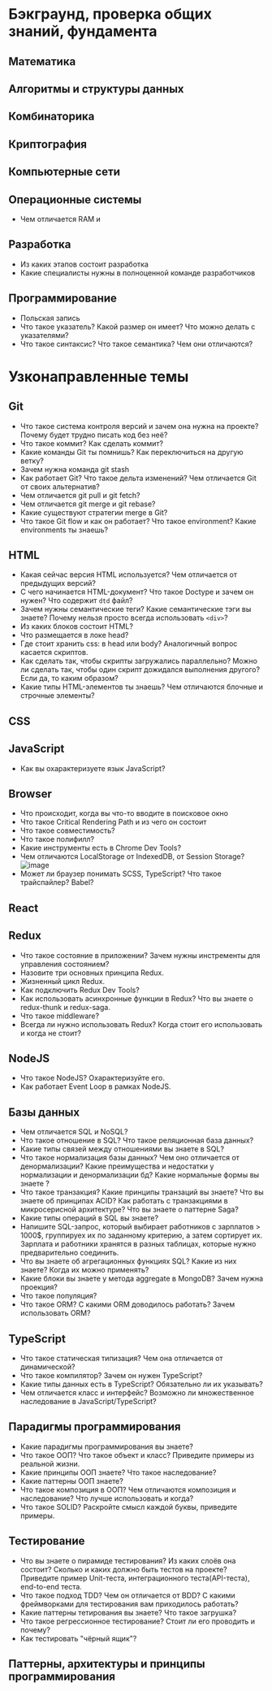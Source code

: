 # Бэкграунд, проверка общих знаний, фундамента

## Математика

## Алгоритмы и структуры данных

## Комбинаторика

## Криптография

## Компьютерные сети

## Операционные системы
- Чем отличается RAM и

## Разработка
- Из каких этапов состоит разработка
- Какие специалисты нужны в полноценной команде разработчиков

## Программирование
- Польская запись
- Что такое указатель? Какой размер он имеет? Что можно делать с указателями?
- Что такое синтаксис? Что такое семантика? Чем они отличаются?

# Узконаправленные темы

## Git
- Что такое система контроля версий и зачем она нужна на проекте? Почему будет трудно писать код без неё?
- Что такое коммит? Как сделать коммит?
- Какие команды Git ты помнишь? Как переключиться на другую ветку?
- Зачем нужна команда git stash
- Как работает Git? Что такое дельта изменений? Чем отличается Git от своих альтернатив?
- Чем отличается git pull и git fetch?
- Чем отличается git merge и git rebase?
- Какие существуют стратегии merge в Git?
- Что такое Git flow и как он работает? Что такое environment? Какие environments ты знаешь?

## HTML
- Какая сейчас версия HTML используется? Чем отличается от предыдущих версий?
- С чего начинается HTML-документ? Что такое Doctype и зачем он нужен? Что содержит `dtd` файл?
- Зачем нужны семантические теги? Какие семантические тэги вы знаете? Почему нельзя просто всегда использовать `<div>`?
- Из каких блоков состоит HTML?
- Что размещается в локе head?
- Где стоит хранить css: в head или body? Аналогичный вопрос касается скриптов.
- Как сделать так, чтобы скрипты загружались параллельно? Можно ли сделать так, чтобы один скрипт дожидался выполнения другого? Если да, то каким образом?
- Какие типы HTML-элементов ты знаешь? Чем отличаются блочные и строчные элементы?

## CSS


## JavaScript
- Как вы охарактеризуете язык JavaScript?

## Browser
- Что происходит, когда вы что-то вводите в поисковое окно
- Что такое Critical Rendering Path и из чего он состоит
- Что такое совместимость?
- Что такое полифилл?
- Какие инструменты есть в Chrome Dev Tools?
- Чем отличаются LocalStorage от IndexedDB, от Session Storage?
![image](https://user-images.githubusercontent.com/22237384/165200922-6b595629-0f35-4d06-9b0b-7a8fc5fe81e8.png)
- Может ли браузер понимать SCSS, TypeScript? Что такое трайспайлер? Babel? 

## React

## Redux
- Что такое состояние в приложении? Зачем нужны инстременты для управления состоянием?
- Назовите три основных принципа Redux.
- Жизненный цикл Redux.
- Как подключить Redux Dev Tools?
- Как использовать асинхронные функции в Redux? Что вы знаете о redux-thunk и redux-saga.
- Что такое middleware?
- Всегда ли нужно использовать Redux? Когда стоит его использовать и когда не стоит?

## NodeJS
- Что такое NodeJS? Охарактеризуйте его.
- Как работает Event Loop в рамках NodeJS.

## Базы данных
- Чем отличается SQL и NoSQL?
- Что такое отношение в SQL? Что такое реляционная база данных?
- Какие типы связей между отношениями вы знаете в SQL?
- Что такое нормализация базы данных? Чем оно отличается от денормализации? Какие преимущества и недостатки у нормализации и денормализации бд? Какие нормальные формы вы знаете ?
- Что такое транзакция? Какие принципы транзаций вы знаете? Что вы знаете об принципах ACID? Как работать с транзакциями в микросерисной архитектуре? Что вы знаете о паттерне Saga?
- Какие типы операций в SQL вы знаете?
- Напишите SQL-запрос, который выбирает работников с зарплатов > 1000$, группируех их по заданному критерию, а затем сортирует их. Зарплата и работники хранятся в разных таблицах, которые нужно предварительно соединить.
- Что вы знаете об агрегационных функциях SQL? Какие из них знаете? Когда их можно применять?
- Какие блоки вы знаете у метода aggregate в MongoDB? Зачем нужна проекция?
- Что такое популяция?
- Что такое ORM? С какими ORM доводилось работать? Зачем использовать ORM?

## TypeScript
- Что такое статическая типизация? Чем она отличается от динамической?
- Что такое компилятор? Зачем он нужен TypeScript?
- Какие типы данных есть в TypeScript? Обязательно ли их указывать?
- Чем отличается класс и интерфейс? Возможно ли множественное наследование в JavaScript/TypeScript?

## Парадигмы программирования
- Какие парадигмы программирования вы знаете?
- Что такое ООП? Что такое объект и класс? Приведите примеры из реальной жизни.
- Какие принципы ООП знаете? Что такое наследование?
- Какие паттерны ООП знаете?
- Что такое композиция в ООП? Чем отличаются композиция и наследование? Что лучше использовать и когда?
- Что такое SOLID? Раскройте смысл каждой буквы, приведите примеры.

## Тестирование
- Что вы знаете о пирамиде тестирования? Из каких слоёв она состоит? Сколько и каких должно быть тестов на проекте? Приведите пример Unit-теста, интеграционного теста(API-теста), end-to-end теста.
- Что такое подход TDD? Чем он отличается от BDD? С какими фреймворками для тестирования вам приходилось работать?
- Какие паттерны тетирования вы знаете? Что такое загрушка?
- Что такое регрессионное тестирование? Стоит ли его проводить и почему?
- Как тестировать "чёрный ящик"?

## Паттерны, архитектуры и принципы программирования

